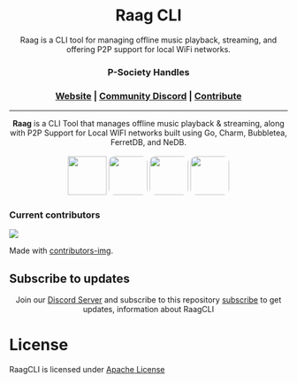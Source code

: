 <h1 align="center">
    Raag CLI
</h1>

<div align="center">
    Raag is a CLI tool for managing offline music playback, streaming, and offering P2P support for local WiFi networks.
</div>

<div align="center">
    <h3>P-Society Handles</h3>
    <h3 align="center">
        <a href="https://dev-psoc.netlify.app/">Website</a>
        <span> | </span>
        <a href="https://discord.gg/UhmKJGMnan">Community Discord</a>
        <span> | </span>
        <a href="https://github.com/p-society/gc-server/blob/main/docs/CONTRIBUTING.md">Contribute</a>
    </h3>
</div>

----------------------------------------

<div align="center">
    <b>Raag</b> is a CLI Tool that manages offline music playback & streaming, along with P2P Support for Local WIFI networks built using Go, Charm, Bubbletea, FerretDB, and NeDB.
</div>

<div align="center">
    <br/>
    <img src='https://github.com/p-society/raag/assets/119437069/43759dc5-7386-4bc9-9598-bb95ad90ad8f' width='70' height='70'>
    <img src='https://github.com/p-society/raag/assets/119437069/108a1ce3-107d-4a43-ad63-d34a007beab3' width='70' height='70' style='border-radius: 10px;'>
    <img src='https://github.com/p-society/raag/assets/119437069/c6e0493e-07b5-4af1-a35c-04c3012247e1' width='70' height='70' style='border-radius: 10px;'>
    <img src='https://github.com/p-society/raag/assets/119437069/b69a92ce-e818-4fac-b44a-5d0f58f909a5' width='70' height='70' style='border-radius: 10px;'>
</div>

### Current contributors <a name="Current contributors"></a>

<a href="https://github.com/p-society/raag/graphs/contributors">
    <img src="https://contributors-img.web.app/image?repo=p-society/raag" />
</a>

Made with [contributors-img](https://contributors-img.web.app).

## Subscribe to updates
<center>
	
Join our [Discord Server](https://discord.gg/UhmKJGMnan) and subscribe to this repository [subscribe](https://github.com/p-society/raag) to get updates, information about RaagCLI
    
</center>

# License <a name="License"></a>

RaagCLI is licensed under [Apache License](https://github.com/p-society/raag/blob/main/LICENSE)
